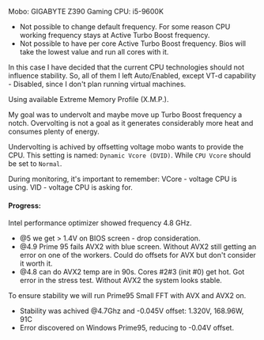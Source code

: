 Mobo: GIGABYTE Z390 Gaming 
CPU: i5-9600K

* Not possible to change default frequency. For some reason CPU working frequency
    stays at Active Turbo Boost frequency.
* Not possible to have per core Active Turbo Boost frequency. 
    Bios will take the lowest value and run all cores with it.

In this case I have decided that the current CPU technologies should not influence 
stability. So, all of them I left Auto/Enabled, except VT-d capability - Disabled,
since I don't plan running virtual machines.

Using available Extreme Memory Profile (X.M.P.).

My goal was to undervolt and maybe move up Turbo Boost frequency a notch. 
Overvolting is not a goal as it generates considerably more heat and consumes plenty of energy. 

Undervolting is achived by offsetting voltage mobo wants to provide the CPU.
This setting is named: `Dynamic Vcore (DVID)`. While `CPU Vcore` should be set to `Normal`.

During monitoring, it's important to remember:
VCore - voltage CPU is using.
VID - voltage CPU is asking for.

#### Progress:

Intel performance optimizer showed frequency 4.8 GHz.

* @5 we get > 1.4V on BIOS screen - drop consideration.  
* @4.9 Prime 95 fails AVX2 with blue screen. 
    Without AVX2 still getting an error on one of the workers.
    Could do offsets for AVX but don't consider it worth it.
* @4.8 can do AVX2 temp are in 90s. Cores #2#3 (init #0) get hot.
    Got error in the stress test. Without AVX2 the system looks stable.

To ensure stability we will run Prime95 Small FFT with AVX and AVX2 on.

* Stability was achived @4.7Ghz and -0.045V offset: 1.320V, 168.96W, 91C
* Error discovered on Windows Prime95, reducing to -0.04V offset.
